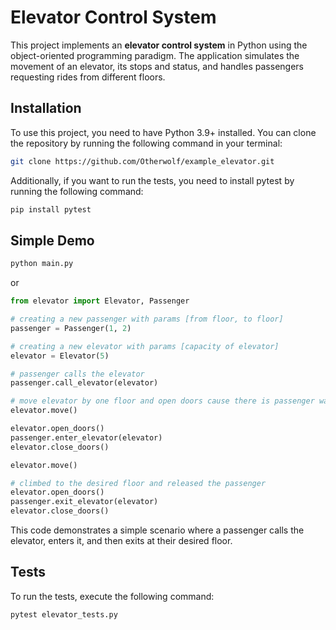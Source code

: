# Elevator Control System

This project implements an **elevator control system** in Python using the object-oriented programming paradigm.
The application simulates the movement of an elevator, its stops and status, 
and handles passengers requesting rides from different floors.

## Installation
To use this project, you need to have Python 3.9+ installed. You can clone the repository by running the following command in your terminal:
```bash
git clone https://github.com/Otherwolf/example_elevator.git
```
Additionally, if you want to run the tests, you need to install pytest by running the following command:
```bash
pip install pytest
```

## Simple Demo
```bash
python main.py
```
or
```python
from elevator import Elevator, Passenger

# creating a new passenger with params [from floor, to floor]
passenger = Passenger(1, 2)

# creating a new elevator with params [capacity of elevator]
elevator = Elevator(5)

# passenger calls the elevator
passenger.call_elevator(elevator)

# move elevator by one floor and open doors cause there is passenger waits the elevator
elevator.move()

elevator.open_doors()
passenger.enter_elevator(elevator)
elevator.close_doors()

elevator.move()

# climbed to the desired floor and released the passenger
elevator.open_doors()
passenger.exit_elevator(elevator)
elevator.close_doors()
```
This code demonstrates a simple scenario where a passenger calls the elevator, enters it, and then exits at their desired floor.
## Tests
To run the tests, execute the following command:

```python
pytest elevator_tests.py
```

